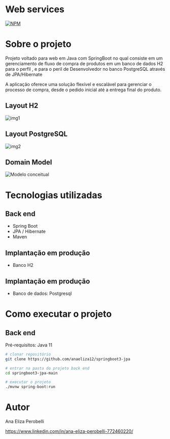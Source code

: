 # Web services
[![NPM](https://img.shields.io/npm/l/react)](https://github.com/anaeliza12/springboot3-jpa/blob/main/LICENSE) 

# Sobre o projeto


Projeto voltado para web em Java com SpringBoot no qual consiste em um gerenciamento de fluxo de compra de produtos em um banco de dados H2 para o perfil , e para o peril de Desenvolvedor no banco PostgreSQL através de JPA/Hibernate

A aplicação oferece uma solução flexível e escalável para gerenciar o processo de compra, desde o pedido inicial até a entrega final do produto.

## Layout H2
![img1](https://github.com/anaeliza12/springboot3-jpa/assets/108037430/91983674-c32a-49ae-bce7-1ae8389809bf)

## Layout PostgreSQL
![img2](https://github.com/anaeliza12/springboot3-jpa/assets/108037430/0667b818-b238-4638-b107-d36543ac32d7)



## Domain Model
![Modelo conceitual](https://github.com/anaeliza12/springboot3-jpa/assets/108037430/8330fef5-7213-416b-90bc-db24f893e5eb)

# Tecnologias utilizadas
## Back end
- Spring Boot
- JPA / Hibernate
- Maven

## Implantação em produção
- Banco H2
  
## Implantação em produção
- Banco de dados: Postgresql

# Como executar o projeto

## Back end
Pré-requisitos: Java 11

```bash
# clonar repositório
git clone https://github.com/anaeliza12/springboot3-jpa

# entrar na pasta do projeto back end
cd springboot3-jpa-main

# executar o projeto
./mvnw spring-boot:run
```

# Autor

Ana Eliza Perobelli

https://www.linkedin.com/in/ana-eliza-perobelli-772460220/

